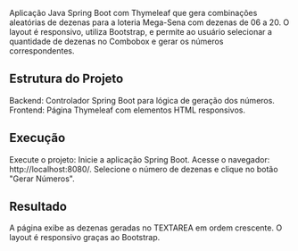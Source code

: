 Aplicação Java Spring Boot com Thymeleaf que gera combinações aleatórias de dezenas para a loteria Mega-Sena com dezenas de 06 a 20.
O layout é responsivo, utiliza Bootstrap, e permite ao usuário selecionar a quantidade de dezenas no Combobox e gerar os números correspondentes.

Estrutura do Projeto
--------------------
Backend: Controlador Spring Boot para lógica de geração dos números.
Frontend: Página Thymeleaf com elementos HTML responsivos.

Execução
--------
Execute o projeto: Inicie a aplicação Spring Boot.
Acesse o navegador: http://localhost:8080/.
Selecione o número de dezenas e clique no botão "Gerar Números".

Resultado
---------
A página exibe as dezenas geradas no TEXTAREA em ordem crescente.
O layout é responsivo graças ao Bootstrap.
